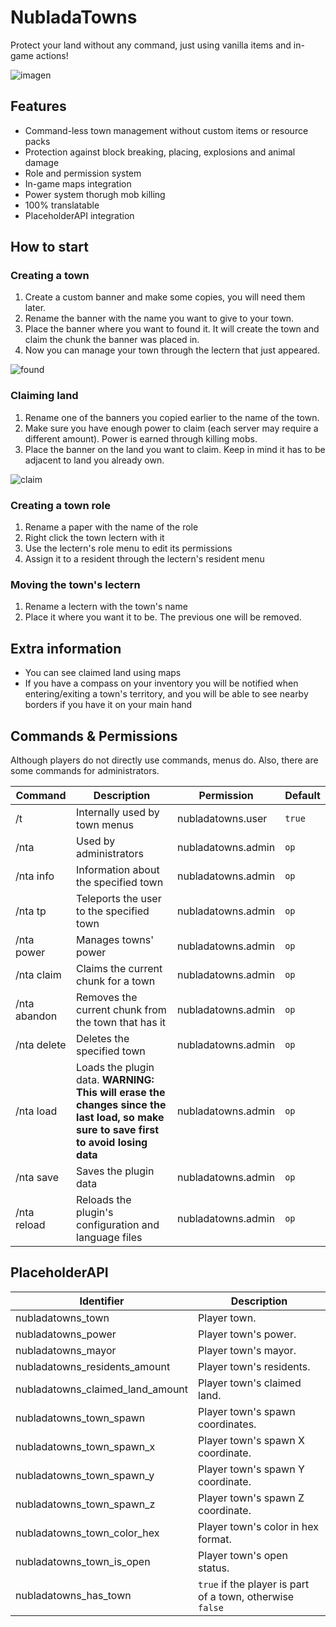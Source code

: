 # NubladaTowns  

Protect your land without any command, just using vanilla items and in-game actions!

![imagen](https://github.com/user-attachments/assets/91209640-f229-4b36-ab9e-2965b2a1eee5)

## Features
- Command-less town management without custom items or resource packs
- Protection against block breaking, placing, explosions and animal damage
- Role and permission system
- In-game maps integration
- Power system thorugh mob killing
- 100% translatable
- PlaceholderAPI integration

## How to start

### Creating a town

1. Create a custom banner and make some copies, you will need them later.
2. Rename the banner with the name you want to give to your town.
3. Place the banner where you want to found it. It will create the town and claim the chunk the banner was placed in.
4. Now you can manage your town through the lectern that just appeared.

![found](https://github.com/user-attachments/assets/a1991749-403a-4297-9961-707b622981e8)

### Claiming land

1. Rename one of the banners you copied earlier to the name of the town.
2. Make sure you have enough power to claim (each server may require a different amount). Power is earned through killing mobs.
3. Place the banner on the land you want to claim. Keep in mind it has to be adjacent to land you already own.

![claim](https://github.com/user-attachments/assets/8502cd66-c4d0-43c1-a931-022d4a7e595f)

### Creating a town role
1. Rename a paper with the name of the role
2. Right click the town lectern with it
3. Use the lectern's role menu to edit its permissions
4. Assign it to a resident through the lectern's resident menu

### Moving the town's lectern
1. Rename a lectern with the town's name
2. Place it where you want it to be. The previous one will be removed.

## Extra information
- You can see claimed land using maps
- If you have a compass on your inventory you will be notified when entering/exiting a town's territory, and you will be able to see nearby borders if you have it on your main hand

## Commands & Permissions
Although players do not directly use commands, menus do. Also, there are some commands for administrators.

| Command | Description | Permission | Default |
| --- | --- | --- | --- |
| /t  | Internally used by town menus | nubladatowns.user | `true` |
| /nta  | Used by administrators | nubladatowns.admin | `op` |
| /nta info | Information about the specified town | nubladatowns.admin | `op` |
| /nta tp | Teleports the user to the specified town | nubladatowns.admin | `op` |
| /nta power | Manages towns' power | nubladatowns.admin | `op` |
| /nta claim | Claims the current chunk for a town | nubladatowns.admin | `op` |
| /nta abandon | Removes the current chunk from the town that has it | nubladatowns.admin | `op` |
| /nta delete | Deletes the specified town | nubladatowns.admin | `op` |
| /nta load | Loads the plugin data. **WARNING: This will erase the changes since the last load, so make sure to save first to avoid losing data** | nubladatowns.admin | `op` |
| /nta save | Saves the plugin data | nubladatowns.admin | `op` |
| /nta reload | Reloads the plugin's configuration and language files | nubladatowns.admin | `op` |

## PlaceholderAPI
| Identifier | Description |
| --- | --- |
| nubladatowns_town | Player town. |
| nubladatowns_power | Player town's power. |
| nubladatowns_mayor | Player town's mayor. |
| nubladatowns_residents_amount | Player town's residents. |
| nubladatowns_claimed_land_amount | Player town's claimed land. |
| nubladatowns_town_spawn | Player town's spawn coordinates. |
| nubladatowns_town_spawn_x | Player town's spawn X coordinate. |
| nubladatowns_town_spawn_y | Player town's spawn Y coordinate. |
| nubladatowns_town_spawn_z | Player town's spawn Z coordinate. |
| nubladatowns_town_color_hex | Player town's color in hex format. |
| nubladatowns_town_is_open | Player town's open status. |
| nubladatowns_has_town | `true` if the player is part of a town, otherwise `false` |
